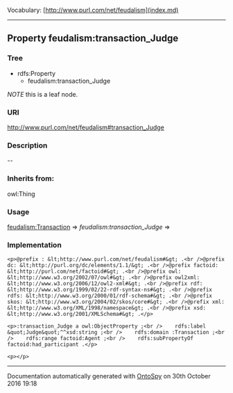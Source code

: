 Vocabulary: [http://www.purl.com/net/feudalism](index.md) 



---	
	




    


## Property feudalism:transaction_Judge


### Tree

* rdfs:Property
    * feudalism:transaction_Judge





*NOTE* this is a leaf node.


### URI
http://www.purl.com/net/feudalism#transaction_Judge

### Description
--


### Inherits from:
owl:Thing



### Usage


[feudalism:Transaction](class-feudalismtransaction.md) 
=&gt;&nbsp;_feudalism:transaction_Judge_&nbsp;=&gt;&nbsp;[](.md)

### Implementation
```
<p>@prefix : &lt;http://www.purl.com/net/feudalism#&gt; .<br />@prefix dc: &lt;http://purl.org/dc/elements/1.1/&gt; .<br />@prefix factoid: &lt;http://purl.com/net/factoid#&gt; .<br />@prefix owl: &lt;http://www.w3.org/2002/07/owl#&gt; .<br />@prefix owl2xml: &lt;http://www.w3.org/2006/12/owl2-xml#&gt; .<br />@prefix rdf: &lt;http://www.w3.org/1999/02/22-rdf-syntax-ns#&gt; .<br />@prefix rdfs: &lt;http://www.w3.org/2000/01/rdf-schema#&gt; .<br />@prefix skos: &lt;http://www.w3.org/2004/02/skos/core#&gt; .<br />@prefix xml: &lt;http://www.w3.org/XML/1998/namespace&gt; .<br />@prefix xsd: &lt;http://www.w3.org/2001/XMLSchema#&gt; .</p>

<p>:transaction_Judge a owl:ObjectProperty ;<br />    rdfs:label &quot;Judge&quot;^^xsd:string ;<br />    rdfs:domain :Transaction ;<br />    rdfs:range factoid:Agent ;<br />    rdfs:subPropertyOf factoid:had_participant .</p>

<p></p>
```










---

Documentation automatically generated with [OntoSpy](http://ontospy.readthedocs.org/ "Open") on 30th October 2016 19:18